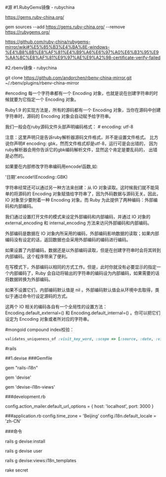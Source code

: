 #源
#1.RubyGems镜像 - rubychina

https://gems.ruby-china.org/

gem sources --add https://gems.ruby-china.org/ --remove https://rubygems.org/

https://github.com/ruby-china/rubygems-mirror/wiki#%E5%85%B3%E4%BA%8E-windows-%E4%B8%8B%E8%AF%81%E4%B9%A6%E6%97%A0%E6%B3%95%E9%AA%8C%E8%AF%81%E9%97%AE%E9%A2%98-certificate-verify-failed

#2.rbenv镜像 - rubychina

git clone https://github.com/andorchen/rbenv-china-mirror.git ~/.rbenv/plugins/rbenv-china-mirror

#encoding
每一个字符串都有一个 Encoding 对象，也就是说在创建字符串的时候就要为它指定一个 Encoding 对象。

Ruby1.9 的实现方法是，所有的源码都有一个 Encoding 对象，当你在源码中创建字符串时，源码的 Encoding 对象会自动赋予给字符串。

我们一般会在ruby源码文件头部声明编码格式： # encoding: utf-8

注意：这里声明只是告诉ruby解析器源码文件格式，并不是设置文件格式。
比方说你声明# encoding: gbk，然而文件格式却是utf-8，运行可是会出错的，
因为ruby解析器会用你告诉它的gbk编码解析文件，显然这个肯定是要乱码的， 出错是必然的。

如果要在内部修改字符串编码用encode!函数,如:

'日期'.encode!(Encoding::GBK)

字符串经常还可以通过另一种方法来创建：从 IO 对象读取。这时候我们就不能简单的将源码的 Encoding 对象赋值给字符串了，因为外码数据与源码无关。因此，IO 对象至少要附着一种 Encoding 对象。而 Ruby 为此提供了两种编码：外部编码和内部编码。

我们通过设置打开文件的模式来设定外部编码和内部编码，并通过 IO 对象的 external_encoding 和 internal_encoding 方法来访问外部编码和内部编码。

外部编码是数据在 IO 对象内所采用的编码，外部编码影响数据的读取；如果内部编码没有设定的话，返回数据也会采用外部编码的编码进行编码。

如果设置了内部编码，数据还是以外部编码读取，但是在创建字符串时会将其转到内部编码。这个程序带来了便利。

在写模式下，外部编码以相同的方式工作。但是，此时你就没有必要显示的指定一个内部编码了，Ruby 会自动将输出的字符串的编码设为内部编码，如果需要的话将数据转换为外部编码。

如果不设置它们，内部编码默认值是 nil 。外部编码默认值会从环境中去取得，类似于通过命令行设定源码的方式。

这两个 IO 相关的编码各自有一个全局性的设置方法：Encoding.default_external=() 和 Encoding.default_internal=() 。你可以把它们设定为 Encoding 对象或者所对应的字符串。

#mongoid
compound index校验：

```ruby
validates_uniqueness_of :visit_key_word, :scope => [:source, :date, :visit_number, :deal_key_word, :deal_number]
```

#rails

##1.devise
###Gemfile

gem "rails-i18n"

gem 'devise'

gem 'devise-i18n-views'

###development.rb

config.action_mailer.default_url_options = { host: 'localhost', port: 3000 }

###application.rb
config.time_zone = 'Beijing'
config.i18n.default_locale = 'zh-CN'

###命令

rails g devise:install

rails g devise user

rails g devise:views:i18n_templates

rake secret
